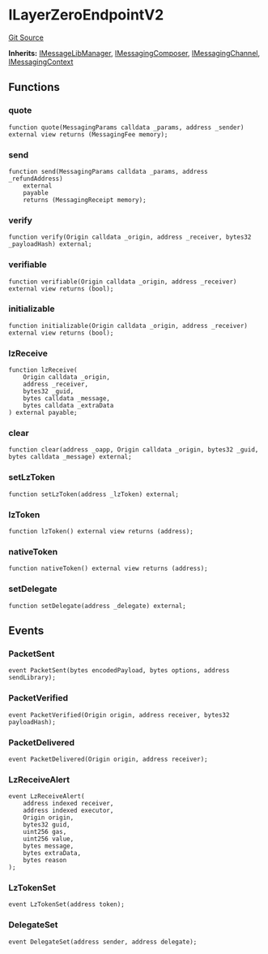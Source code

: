 # ILayerZeroEndpointV2
[Git Source](https://github.com/malda-protocol/malda-lending/blob/157d7bccdcadcb7388d89b00ec47106a82e67e78/src\interfaces\external\layerzero\v2\ILayerZeroEndpointV2.sol)

**Inherits:**
[IMessageLibManager](/src\interfaces\external\layerzero\v2\IMessageLibManager.sol\interface.IMessageLibManager.md), [IMessagingComposer](/src\interfaces\external\layerzero\v2\IMessagingComposer.sol\interface.IMessagingComposer.md), [IMessagingChannel](/src\interfaces\external\layerzero\v2\IMessagingChannel.sol\interface.IMessagingChannel.md), [IMessagingContext](/src\interfaces\external\layerzero\v2\IMessagingContext.sol\interface.IMessagingContext.md)


## Functions
### quote


```solidity
function quote(MessagingParams calldata _params, address _sender) external view returns (MessagingFee memory);
```

### send


```solidity
function send(MessagingParams calldata _params, address _refundAddress)
    external
    payable
    returns (MessagingReceipt memory);
```

### verify


```solidity
function verify(Origin calldata _origin, address _receiver, bytes32 _payloadHash) external;
```

### verifiable


```solidity
function verifiable(Origin calldata _origin, address _receiver) external view returns (bool);
```

### initializable


```solidity
function initializable(Origin calldata _origin, address _receiver) external view returns (bool);
```

### lzReceive


```solidity
function lzReceive(
    Origin calldata _origin,
    address _receiver,
    bytes32 _guid,
    bytes calldata _message,
    bytes calldata _extraData
) external payable;
```

### clear


```solidity
function clear(address _oapp, Origin calldata _origin, bytes32 _guid, bytes calldata _message) external;
```

### setLzToken


```solidity
function setLzToken(address _lzToken) external;
```

### lzToken


```solidity
function lzToken() external view returns (address);
```

### nativeToken


```solidity
function nativeToken() external view returns (address);
```

### setDelegate


```solidity
function setDelegate(address _delegate) external;
```

## Events
### PacketSent

```solidity
event PacketSent(bytes encodedPayload, bytes options, address sendLibrary);
```

### PacketVerified

```solidity
event PacketVerified(Origin origin, address receiver, bytes32 payloadHash);
```

### PacketDelivered

```solidity
event PacketDelivered(Origin origin, address receiver);
```

### LzReceiveAlert

```solidity
event LzReceiveAlert(
    address indexed receiver,
    address indexed executor,
    Origin origin,
    bytes32 guid,
    uint256 gas,
    uint256 value,
    bytes message,
    bytes extraData,
    bytes reason
);
```

### LzTokenSet

```solidity
event LzTokenSet(address token);
```

### DelegateSet

```solidity
event DelegateSet(address sender, address delegate);
```

